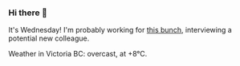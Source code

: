 ### Hi there :wave:

It's Wednesday! I'm probably working for [this bunch](https://github.com/kohofinancial), interviewing a potential new colleague.

Weather in Victoria BC: overcast, at +8°C.
